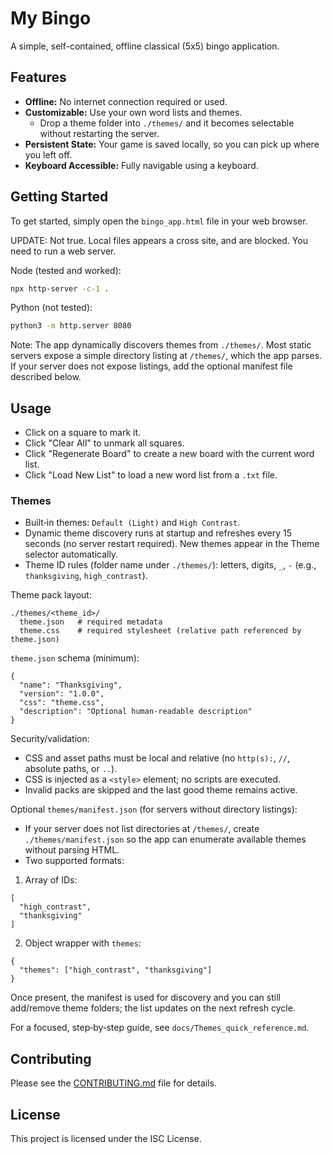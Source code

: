 # My Bingo

A simple, self-contained, offline classical (5x5) bingo application.

## Features

- **Offline:** No internet connection required or used.
- **Customizable:** Use your own word lists and themes.
  - Drop a theme folder into `./themes/` and it becomes selectable without restarting the server.
- **Persistent State:** Your game is saved locally, so you can pick up where you left off.
- **Keyboard Accessible:** Fully navigable using a keyboard.

## Getting Started

To get started, simply open the `bingo_app.html` file in your web browser.

UPDATE: Not true. Local files appears a cross site, and are blocked. You need to
run a web server.

Node (tested and worked):

```bash
npx http-server -c-1 .
```

Python (not tested):

```bash
python3 -m http.server 8080
```

Note: The app dynamically discovers themes from `./themes/`. Most static servers expose a simple directory listing at `/themes/`, which the app parses. If your server does not expose listings, add the optional manifest file described below.

## Usage

- Click on a square to mark it.
- Click "Clear All" to unmark all squares.
- Click "Regenerate Board" to create a new board with the current word list.
- Click "Load New List" to load a new word list from a `.txt` file.

### Themes

- Built‑in themes: `Default (Light)` and `High Contrast`.
- Dynamic theme discovery runs at startup and refreshes every 15 seconds (no server restart required). New themes appear in the Theme selector automatically.
- Theme ID rules (folder name under `./themes/`): letters, digits, `_`, `-` (e.g., `thanksgiving`, `high_contrast`).

Theme pack layout:

```
./themes/<theme_id>/
  theme.json   # required metadata
  theme.css    # required stylesheet (relative path referenced by theme.json)
```

`theme.json` schema (minimum):

```
{
  "name": "Thanksgiving",
  "version": "1.0.0",
  "css": "theme.css",
  "description": "Optional human‑readable description"
}
```

Security/validation:
- CSS and asset paths must be local and relative (no `http(s):`, `//`, absolute paths, or `..`).
- CSS is injected as a `<style>` element; no scripts are executed.
- Invalid packs are skipped and the last good theme remains active.

Optional `themes/manifest.json` (for servers without directory listings):

- If your server does not list directories at `/themes/`, create `./themes/manifest.json` so the app can enumerate available themes without parsing HTML.
- Two supported formats:

1) Array of IDs:
```
[
  "high_contrast",
  "thanksgiving"
]
```

2) Object wrapper with `themes`:
```
{
  "themes": ["high_contrast", "thanksgiving"]
}
```

Once present, the manifest is used for discovery and you can still add/remove theme folders; the list updates on the next refresh cycle.

For a focused, step‑by‑step guide, see `docs/Themes_quick_reference.md`.

## Contributing

Please see the [CONTRIBUTING.md](CONTRIBUTING.md) file for details.

## License

This project is licensed under the ISC License.
